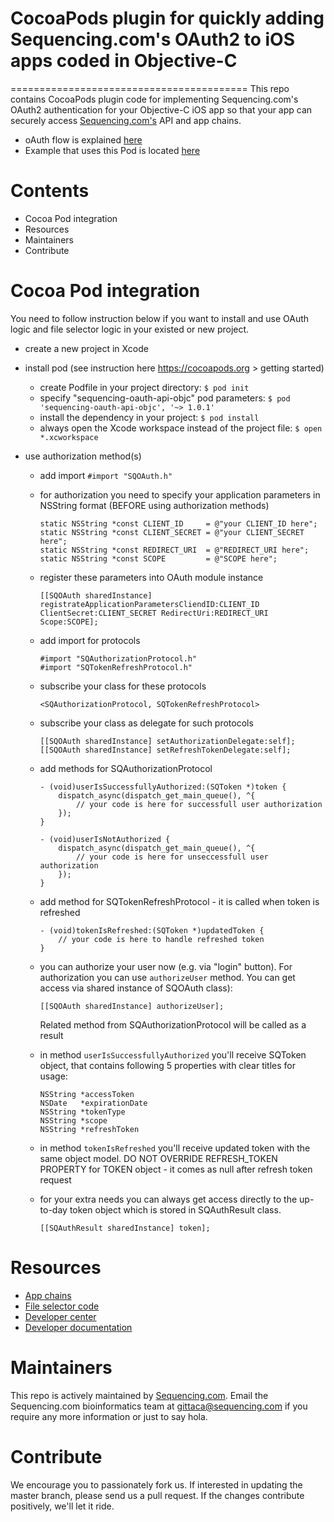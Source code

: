 # CocoaPods plugin for quickly adding Sequencing.com's OAuth2 to iOS apps coded in Objective-C

=========================================
This repo contains CocoaPods plugin code for implementing Sequencing.com's OAuth2 authentication for your Objective-C iOS app so that your app can securely access [Sequencing.com's](https://sequencing.com/) API and app chains.

* oAuth flow is explained [here](https://github.com/SequencingDOTcom/OAuth2-code-with-demo)
* Example that uses this Pod is located [here](https://github.com/SequencingDOTcom/OAuth2-code-with-demo/tree/master/objective-c)

Contents
=========================================
* Cocoa Pod integration
* Resources
* Maintainers
* Contribute

Cocoa Pod integration
======================================

You need to follow instruction below if you want to install and use OAuth logic and file selector logic in your existed or new project.

* create a new project in Xcode

* install pod (see instruction here https://cocoapods.org > getting started)
	* create Podfile in your project directory: ```$ pod init```
    * specify "sequencing-oauth-api-objc" pod parameters: ```$ pod 'sequencing-oauth-api-objc', '~> 1.0.1'```
	* install the dependency in your project: ```$ pod install```
	* always open the Xcode workspace instead of the project file: ```$ open *.xcworkspace```

* use authorization method(s)
	* add import ```#import "SQOAuth.h"```
	
	* for authorization you need to specify your application parameters in NSString format (BEFORE using authorization methods) 
		```
		static NSString *const CLIENT_ID	 = @"your CLIENT_ID here";
		static NSString *const CLIENT_SECRET = @"your CLIENT_SECRET here";
		static NSString *const REDIRECT_URI	 = @"REDIRECT_URI here";
		static NSString *const SCOPE         = @"SCOPE here";
		```    

	* register these parameters into OAuth module instance
		```
		[[SQOAuth sharedInstance] registrateApplicationParametersCliendID:CLIENT_ID ClientSecret:CLIENT_SECRET RedirectUri:REDIRECT_URI Scope:SCOPE];
		```
		
	* add import for protocols
		```
		#import "SQAuthorizationProtocol.h"
		#import "SQTokenRefreshProtocol.h"
		```
		
	* subscribe your class for these protocols
		```
		<SQAuthorizationProtocol, SQTokenRefreshProtocol>
		```
	
	* subscribe your class as delegate for such protocols
		```
		[[SQOAuth sharedInstance] setAuthorizationDelegate:self];
		[[SQOAuth sharedInstance] setRefreshTokenDelegate:self];
		```
	
	* add methods for SQAuthorizationProtocol
		```
		- (void)userIsSuccessfullyAuthorized:(SQToken *)token {
			dispatch_async(dispatch_get_main_queue(), ^{
				// your code is here for successfull user authorization
			});
		}

		- (void)userIsNotAuthorized {
			dispatch_async(dispatch_get_main_queue(), ^{
				// your code is here for unseccessfull user authorization
			});
		}
		```
	
	* add method for SQTokenRefreshProtocol - it is called when token is refreshed
		```
		- (void)tokenIsRefreshed:(SQToken *)updatedToken {
			// your code is here to handle refreshed token
		}
		```
	
	* you can authorize your user now (e.g. via "login" button). For authorization you can use ```authorizeUser``` method. You can get access via shared instance of SQOAuth class):
		```
		[[SQOAuth sharedInstance] authorizeUser];
		```
		
		Related method from SQAuthorizationProtocol will be called as a result
	
	* in method ```userIsSuccessfullyAuthorized``` you'll receive SQToken object, that contains following 5 properties with clear titles for usage:
		```	
		NSString *accessToken
		NSDate   *expirationDate
		NSString *tokenType
		NSString *scope
		NSString *refreshToken
		```
		
	* in method ```tokenIsRefreshed``` you'll receive updated token with the same object model.
		DO NOT OVERRIDE REFRESH_TOKEN PROPERTY for TOKEN object - it comes as null after refresh token request
	
	* for your extra needs you can always get access directly to the up-to-day token object which is stored in SQAuthResult class.
		```
		[[SQAuthResult sharedInstance] token];
		```


Resources
======================================
* [App chains](https://sequencing.com/app-chains)
* [File selector code](https://github.com/SequencingDOTcom/File-Selector-code)
* [Developer center](https://sequencing.com/developer-center)
* [Developer documentation](https://sequencing.com/developer-documentation/)

Maintainers
======================================
This repo is actively maintained by [Sequencing.com](https://sequencing.com/). Email the Sequencing.com bioinformatics team at gittaca@sequencing.com if you require any more information or just to say hola.

Contribute
======================================
We encourage you to passionately fork us. If interested in updating the master branch, please send us a pull request. If the changes contribute positively, we'll let it ride.
